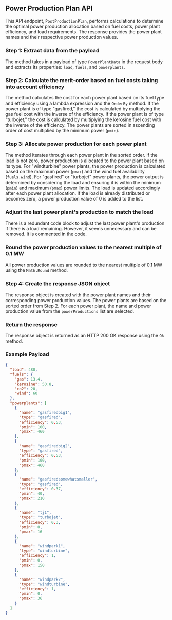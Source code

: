 ## Power Production Plan API

This API endpoint, `PostProductionPlan`, performs calculations to determine the optimal power production allocation based on fuel costs, power plant efficiency, and load requirements. The response provides the power plant names and their respective power production values.

### Step 1: Extract data from the payload
The method takes in a payload of type `PowerPlantData` in the request body and extracts its properties: `load`, `fuels`, and `powerplants`.

### Step 2: Calculate the merit-order based on fuel costs taking into account efficiency
The method calculates the cost for each power plant based on its fuel type and efficiency using a lambda expression and the `OrderBy` method. If the power plant is of type "gasfired," the cost is calculated by multiplying the gas fuel cost with the inverse of the efficiency. If the power plant is of type "turbojet," the cost is calculated by multiplying the kerosine fuel cost with the inverse of the efficiency. The power plants are sorted in ascending order of cost multiplied by the minimum power (`pmin`).

### Step 3: Allocate power production for each power plant
The method iterates through each power plant in the sorted order. If the load is not zero, power production is allocated to the power plant based on its type. For "windturbine" power plants, the power production is calculated based on the maximum power (`pmax`) and the wind fuel availability (`fuels.wind`). For "gasfired" or "turbojet" power plants, the power output is determined by considering the load and ensuring it is within the minimum (`pmin`) and maximum (`pmax`) power limits. The load is updated accordingly after each power plant allocation. If the load is already distributed or becomes zero, a power production value of 0 is added to the list.

### Adjust the last power plant's production to match the load
There is a redundant code block to adjust the last power plant's production if there is a load remaining. However, it seems unnecessary and can be removed. It is commented in the code.

### Round the power production values to the nearest multiple of 0.1 MW
All power production values are rounded to the nearest multiple of 0.1 MW using the `Math.Round` method.

### Step 4: Create the response JSON object
The response object is created with the power plant names and their corresponding power production values. The power plants are based on the sorted order from Step 2. For each power plant, the name and power production value from the `powerProductions` list are selected.

### Return the response
The response object is returned as an HTTP 200 OK response using the `Ok` method.


### Example Payload

```json
{
  "load": 480,
  "fuels": {
    "gas": 13.4,
    "kerosine": 50.8,
    "co2": 20,
    "wind": 60
  },
  "powerplants": [
    {
      "name": "gasfiredbig1",
      "type": "gasfired",
      "efficiency": 0.53,
      "pmin": 100,
      "pmax": 460
    },
    {
      "name": "gasfiredbig2",
      "type": "gasfired",
      "efficiency": 0.53,
      "pmin": 100,
      "pmax": 460
    },
    {
      "name": "gasfiredsomewhatsmaller",
      "type": "gasfired",
      "efficiency": 0.37,
      "pmin": 40,
      "pmax": 210
    },
    {
      "name": "tj1",
      "type": "turbojet",
      "efficiency": 0.3,
      "pmin": 0,
      "pmax": 16
    },
    {
      "name": "windpark1",
      "type": "windturbine",
      "efficiency": 1,
      "pmin": 0,
      "pmax": 150
    },
    {
      "name": "windpark2",
      "type": "windturbine",
      "efficiency": 1,
      "pmin": 0,
      "pmax": 36
    }
  ]
}



